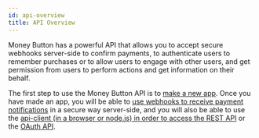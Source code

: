 ```yaml
---
id: api-overview
title: API Overview
---
```


Money Button has a powerful API that allows you to accept secure webhooks
server-side to confirm payments, to authenticate users to remember purchases or
to allow users to engage with other users, and get permission from users to
perform actions and get information on their behalf.

The first step to use the Money Button API is to [make a new app](api-apps.md).
Once you have made an app, you will be able to [use webhooks to receive payment
notifications](api-webhooks.md) in a secure way server-side, and you will also
be able to use the [api-client (in a browser or node.js) in order to access the
REST API](api-client.md) or the [OAuth API](api-oauth.md).
